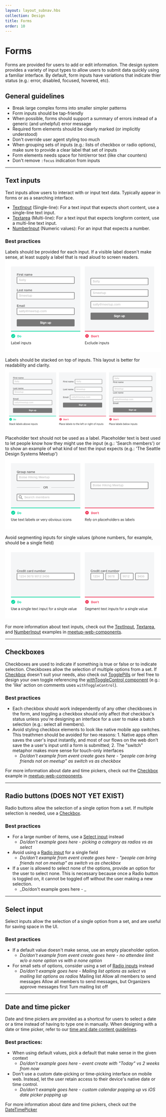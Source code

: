 ```yaml
---
layout: layout_subnav.hbs
collection: Design
title: Forms
order: 10
---
```


# Forms
Forms are provided for users to add or edit information. The design system provides a variety of input types to allow users to submit data quickly using a familiar interface. By default, form inputs have variations that indicate thier status (e.g.: error, disabled, focused, hovered, etc).

## General guidelines
* Break large complex forms into smaller simpler patterns
* Form inputs should be tap-friendly
* When possible, forms should support a summary of errors instead of a generic (and unhelpful) error message
* Required form elements should be clearly marked (or implicitly understood)
* Don't override user agent styling too much
* When grouping sets of inputs (e.g.: lists of checkbox or radio options), make sure to provide a clear label that set of inputs
* Form elements needs space for hint/error text (like char counters)
* Don't remove `:focus` indication from inputs

---------------------------------------

## Text inputs
Text inputs allow users to interact with or input text data. Typically appear in forms or as a searching interface.

* [TextInput](https://meetup.github.io/meetup-web-components/?selectedKind=TextInput&selectedStory=default&full=0&down=1&left=1&panelRight=0&downPanel=kadirahq%2Fstorybook-addon-actions%2Factions-panel) (Single-line): For a text input that expects short content, use a single-line text input.
* [Textarea](https://meetup.github.io/meetup-web-components/?selectedKind=Textarea&selectedStory=default&full=0&down=1&left=1&panelRight=0&downPanel=kadirahq%2Fstorybook-addon-actions%2Factions-panel) (Multi-line): For a text input that expects longform content, use a multi-line text input.
* [NumberInput](https://meetup.github.io/meetup-web-components/?selectedKind=NumberInput&selectedStory=default&full=0&down=1&left=1&panelRight=0&downPanel=kadirahq%2Fstorybook-addon-actions%2Factions-panel) (Numeric values): For an input that expects a number.

### Best practices
Labels should be provided for each input. If a visible label doesn't make sense, at least supply a label that is read aloud to screen readers.
![Labeled input example](/assets/contentImages/dosAndDonts/forms/forms_labelInputs.png "Labeled input example")

Labels should be stacked on top of inputs. This layout is better for readability and clarity.
![Stacked label example](/assets/contentImages/dosAndDonts/forms/forms_labelInputsAbove.png "Stacked label example")

Placeholder text should not be used as a label. Placeholder text is best used to let people know how they might use the input (e.g.: 'Search members') or to show an example of what kind of text the input expects (e.g.: 'The Seattle Design Systems Meetup')
![Don't use placeholder as label example](/assets/contentImages/dosAndDonts/forms/forms_noPlaceholderAsLabel.png "Don't use placeholder as label example")

Avoid segmenting inputs for single values (phone numbers, for example, should be a single field)
![Don't split inputs example](/assets/contentImages/dosAndDonts/forms/forms_noSplitInputs.png "Don't split inputs example")

For more information about text inputs, check out the [TextInput](https://meetup.github.io/meetup-web-components/?selectedKind=TextInput&selectedStory=default&full=0&down=1&left=1&panelRight=0&downPanel=kadirahq%2Fstorybook-addon-actions%2Factions-panel), [Textarea](https://meetup.github.io/meetup-web-components/?selectedKind=Textarea&selectedStory=default&full=0&down=1&left=1&panelRight=0&downPanel=kadirahq%2Fstorybook-addon-actions%2Factions-panel), and [NumberInput](https://meetup.github.io/meetup-web-components/?selectedKind=NumberInput&selectedStory=default&full=0&down=1&left=1&panelRight=0&downPanel=kadirahq%2Fstorybook-addon-actions%2Factions-panel) examples in [meetup-web-components](https://github.com/meetup/meetup-web-components/).

---------------------------------------

## Checkboxes
Checkboxes are used to indicate if something is true or false or to indicate selection. Checkboxes allow the selection of multiple options from a set.
If [Checkbox](https://meetup.github.io/meetup-web-components/?selectedKind=Checkbox&selectedStory=default&full=0&down=1&left=1&panelRight=0&downPanel=kadirahq%2Fstorybook-addon-actions%2Factions-panel) doesn't suit your needs, also check out [TogglePills](https://meetup.github.io/meetup-web-components/?selectedKind=TogglePill&selectedStory=default&full=0&down=1&left=1&panelRight=0&downPanel=kadirahq%2Fstorybook-addon-actions%2Factions-panel) or feel free to design your own toggle referencing the [withToggleControl component](https://meetup.github.io/meetup-web-components/?selectedKind=withToggleControl&selectedStory=default&full=0&down=1&left=1&panelRight=0&downPanel=kadirahq%2Fstorybook-addon-actions%2Factions-panel) (e.g.: the 'like' action on comments uses `withToggleControl`).

### Best practices
* Each checkbox should work independently of any other checkboxes in the form, and toggling a checkbox should only affect _that_ checkbox's status unless you're designing an interface for a user to make a batch selection (e.g.: select all members).
* Avoid styling checkbox elements to look like native mobile app switches. This treathmen should be avoided for two reasons: 1. Native apps often saves the user's input instantly, and most of our flows on the web don't save the a user's input until a form is submitted; 2. The "switch" metaphor makes more sense for touch-only interfaces
	- _Do/don't example from event create goes here - "people can bring friends not on meetup" as switch vs as checkbox_

For more information about date and time pickers, check out the [Checkbox](https://meetup.github.io/meetup-web-components/?selectedKind=Checkbox&selectedStory=default&full=0&down=1&left=1&panelRight=0&downPanel=kadirahq%2Fstorybook-addon-actions%2Factions-panel) example in [meetup-web-components](https://github.com/meetup/meetup-web-components/).

---------------------------------------

## Radio buttons (DOES NOT YET EXIST)
Radio buttons allow the selection of a single option from a set. If multiple selection is needed, use a [Checkbox](https://meetup.github.io/meetup-web-components/?selectedKind=Checkbox&selectedStory=default&full=0&down=1&left=1&panelRight=0&downPanel=kadirahq%2Fstorybook-addon-actions%2Factions-panel).

### Best practices
* For a large number of items, use a [Select input](https://meetup.github.io/meetup-web-components/?selectedKind=SelectInput&selectedStory=default&full=0&down=1&left=1&panelRight=0&downPanel=kadirahq%2Fstorybook-addon-actions%2Factions-panel) instead
	- _Do/don't example goes here - picking a category as radios vs as select_
* Avoid using a [Radio input]() for a single field
	- _Do/don't example from event create goes here - "people can bring friends not on meetup" as switch vs as checkbox_
* If a user is allowed to select none of the options, provide an option for the user to select none. This is necessary because once a Radio button is toggled on, it cannot be toggled off without the user making a new selection.
	- _Do/don't example goes here - _

---------------------------------------

## Select input
Select inputs allow the selection of a single option from a set, and are useful for saving space in the UI.

### Best practices
* If a default value doesn't make sense, use an empty placeholder option.
	- _Do/don't example from event create goes here - no attendee limit w/o a none option vs with a none option_
* For small sets of options, consider using a set of [Radio inputs]() instead
	- _Do/don't example goes here - Mailing list options as select vs mailing list options as radios_
		Mailing list
		Allow all members to send messages
		Allow all members to send messages, but Organizers approve messages first
		Turn mailing list off

---------------------------------------

## Date and time picker
Date and time pickers are provided as a shortcut for users to select a date or a time instead of having to type one in manually. When designing with a date or time picker, refer to our [time and date content guidelines](/content/timeanddate.html).

### Best practices:
* When using default values, pick a default that make sense in the given context
	- _Do/don't example goes here - event create with "Today" vs 2 weeks from now_
* Don't use a custom date-picking or time-picking interface on mobile web. Instead, let the user retain access to their device's native date or time control.
	- _Do/don't example goes here - custom calendar popping up vs iOS date picker popping up_

For more information about date and time pickers, check out the [DateTimePicker](https://meetup.github.io/meetup-web-components/?selectedKind=DateTimePicker&selectedStory=default&full=0&down=1&left=1&panelRight=0&downPanel=kadirahq%2Fstorybook-addon-actions%2Factions-panel)
